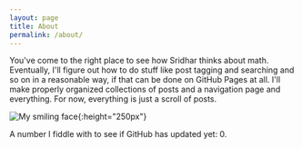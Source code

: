```yaml
---
layout: page
title: About
permalink: /about/
---
```


You've come to the right place to see how Sridhar thinks about math. Eventually, I'll figure out how to do stuff like post tagging and searching and so on in a reasonable way, if that can be done on GitHub Pages at all. I'll make properly organized collections of posts and a navigation page and everything. For now, everything is just a scroll of posts.

![My smiling face]({{site.baseurl}}/assets/avi.jpg){:height="250px"}

A number I fiddle with to see if GitHub has updated yet: 0.